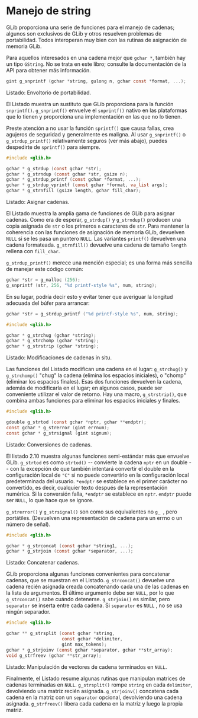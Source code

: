 # Manejo de string

GLib proporciona una serie de funciones para el manejo de cadenas; algunos son exclusivos de GLib y otros resuelven problemas de portabilidad. Todos interoperan muy bien con las rutinas de asignación de memoria GLib.

Para aquellos interesados en una cadena mejor que `gchar *`, también hay un tipo `GString`. No se trata en este libro; consulte la documentación de la API para obtener más información.

<a id="glib-strext"></a>

```c
gint g_snprintf (gchar *string, gulong n, gchar const *format, ...);
```

<div class="caption">

<p><span class="glib-strext">Listado</span>: Envoltorio de portabilidad.</p>

</div>

El <span class="glib-strext">Listado</span> muestra un sustituto que GLib proporciona para la función `snprintf()`. `g_snprintf()` envuelve el `snprintf()` nativo en las plataformas que lo tienen y proporciona una implementación en las que no lo tienen.

Preste atención a no usar la función `sprintf()` que causa fallas, crea agujeros de seguridad y generalmente es maligna. Al usar `g_snprintf()` o `g_strdup_printf()` relativamente seguros (ver más abajo), puedes despedirte de `sprintf()` para siempre.

<a id="glib-strdup"></a>

```c
#include <glib.h>

gchar * g_strdup (const gchar *str);
gchar * g_strndup (const gchar *str, gsize n);
gchar * g_strdup_printf (const gchar *format, ...);
gchar * g_strdup_vprintf (const gchar *format, va_list args);
gchar * g_strnfill (gsize length, gchar fill_char);
```

<div class="caption">

<p><span class="glib-strdup">Listado</span>: Asignar cadenas.</p>

</div>

El <span class="glib-strdup">Listado</span> muestra la amplia gama de funciones de GLib para asignar cadenas. Como era de esperar, `g_strdup()` y `g_strndup()` producen una copia asignada de `str` o los primeros `n` caracteres de `str`. Para mantener la coherencia con las funciones de asignación de memoria GLib, devuelven `NULL` si se les pasa un puntero `NULL`. Las variantes `printf()` devuelven una cadena formateada. `g_strnfill()` devuelve una cadena de tamaño `length` rellena con `fill_char`.

`g_strdup_printf()` merece una mención especial; es una forma más sencilla de manejar este código común:

```c
gchar *str = g_malloc (256);
g_snprintf (str, 256, "%d printf-style %s", num, string);
```

En su lugar, podría decir esto y evitar tener que averiguar la longitud adecuada del búfer para arrancar:

```c
gchar *str = g_strdup_printf ("%d printf-style %s", num, string);
```

<a id="glib-strmanip"></a>

```c
#include <glib.h>

gchar * g_strchug (gchar *string);
gchar * g_strchomp (gchar *string);
gchar * g_strstrip (gchar *string);
```

<div class="caption">

<p><span class="glib-strmanip">Listado</span>: Modificaciones de cadenas in situ.</p>

</div>

Las funciones del <span class="glib-strmanip">Listado</span> modifican una cadena en el lugar: `g_strchug()` y `g_strchomp()` "chug" la cadena (elimina los espacios iniciales), o "chomp" (eliminar los espacios finales). Esas dos funciones devuelven la cadena, además de modificarla en el lugar; en algunos casos, puede ser conveniente utilizar el valor de retorno. Hay una macro, `g_strstrip()`, que combina ambas funciones para eliminar los espacios iniciales y finales.

<a id="glib-strformats"></a>

```c
#include <glib.h>

gdouble g_strtod (const gchar *nptr, gchar **endptr);
const gchar * g_strerror (gint errnum);
const gchar * g_strsignal (gint signum);
```

<div class="caption">

<p><span class="glib-strformats">Listado</span>: Conversiones de cadenas.</p>

</div>

El listado 2.10 muestra algunas funciones semi-estándar más que envuelve GLib. `g_strtod` es como `strtod()` -- convierte la cadena `nptr` en un double -- con la excepción de que también intentará convertir el double en la configuración local de `"C"` si no puede convertirlo en la configuración local predeterminada del usuario. `*endptr` se establece en el primer carácter no convertido, es decir, cualquier texto después de la representación numérica. Si la conversión falla, `*endptr` se establece en `nptr`. `endptr` puede ser `NULL`, lo que hace que se ignore.

`g_strerror()` y `g_strsignal()` son como sus equivalentes no `g_ `, pero portátiles. (Devuelven una representación de cadena para un errno o un número de señal).

<a id="glib-strconcat"></a>

```c
#include <glib.h>

gchar * g_strconcat (const gchar *string1, ...);
gchar * g_strjoin (const gchar *separator, ...);
```

<div class="caption">

<p><span class="glib-strconcat">Listado</span>: Concatenar cadenas.</p>

</div>

GLib proporciona algunas funciones convenientes para concatenar cadenas, que se muestran en el <span class="glib-strconcat">Listado</span>. `g_strconcat()` devuelve una cadena recién asignada creada concatenando cada una de las cadenas en la lista de argumentos. El último argumento debe ser `NULL`, por lo que `g_strconcat()` sabe cuándo detenerse. `g_strjoin()` es similar, pero `separator` se inserta entre cada cadena. Si `separator` es `NULL` , no se usa ningún separador.

<a id="glib-strvector"></a>

```c
#include <glib.h>

gchar ** g_strsplit (const gchar *string,
                     const gchar *delimiter,
                     gint max_tokens);
gchar * g_strjoinv (const gchar *separator, gchar **str_array);
void g_strfreev (gchar **str_array);
```

<div class="caption">

<p><span class="glib-strvector">Listado</span>: Manipulación de vectores de cadena terminados en <code>NULL</code>.</p>

</div>

Finalmente, el <span class="glib-strvector">Listado</span> resume algunas rutinas que manipulan matrices de cadenas terminadas en `NULL`. `g_strsplit()` rompe `string` en cada `delimiter`, devolviendo una matriz recién asignada. `g_strjoinv()` concatena cada cadena en la matriz con un `separator` opcional, devolviendo una cadena asignada. `g_strfreev()` libera cada cadena en la matriz y luego la propia matriz.

<!-- Habilitacion del enumeramiento de referencias -->

<div class="glib-refs"></div>